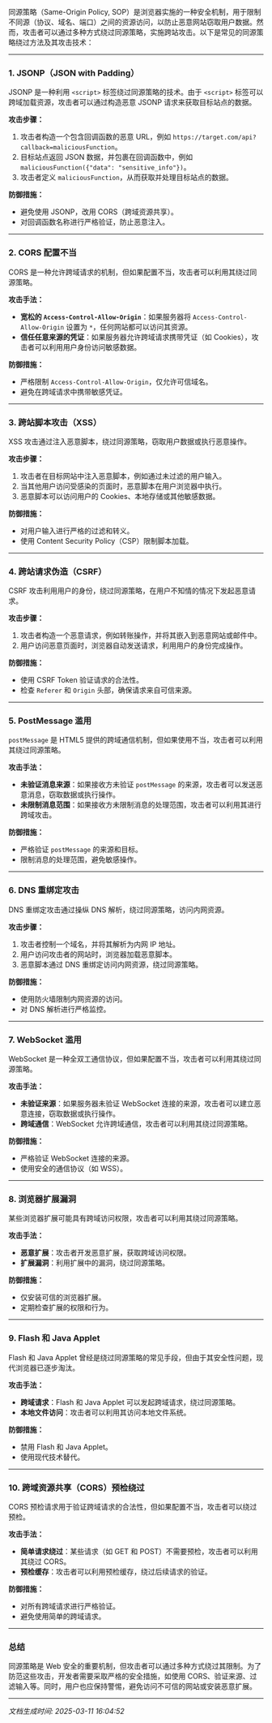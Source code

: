 同源策略（Same-Origin Policy, SOP）是浏览器实施的一种安全机制，用于限制不同源（协议、域名、端口）之间的资源访问，以防止恶意网站窃取用户数据。然而，攻击者可以通过多种方式绕过同源策略，实施跨站攻击。以下是常见的同源策略绕过方法及其攻击技术：

---

### 1. **JSONP（JSON with Padding）**
JSONP 是一种利用 `<script>` 标签绕过同源策略的技术。由于 `<script>` 标签可以跨域加载资源，攻击者可以通过构造恶意 JSONP 请求来获取目标站点的数据。

**攻击步骤：**
1. 攻击者构造一个包含回调函数的恶意 URL，例如 `https://target.com/api?callback=maliciousFunction`。
2. 目标站点返回 JSON 数据，并包裹在回调函数中，例如 `maliciousFunction({"data": "sensitive_info"})`。
3. 攻击者定义 `maliciousFunction`，从而获取并处理目标站点的数据。

**防御措施：**
- 避免使用 JSONP，改用 CORS（跨域资源共享）。
- 对回调函数名称进行严格验证，防止恶意注入。

---

### 2. **CORS 配置不当**
CORS 是一种允许跨域请求的机制，但如果配置不当，攻击者可以利用其绕过同源策略。

**攻击手法：**
- **宽松的 `Access-Control-Allow-Origin`**：如果服务器将 `Access-Control-Allow-Origin` 设置为 `*`，任何网站都可以访问其资源。
- **信任任意来源的凭证**：如果服务器允许跨域请求携带凭证（如 Cookies），攻击者可以利用用户身份访问敏感数据。

**防御措施：**
- 严格限制 `Access-Control-Allow-Origin`，仅允许可信域名。
- 避免在跨域请求中携带敏感凭证。

---

### 3. **跨站脚本攻击（XSS）**
XSS 攻击通过注入恶意脚本，绕过同源策略，窃取用户数据或执行恶意操作。

**攻击步骤：**
1. 攻击者在目标网站中注入恶意脚本，例如通过未过滤的用户输入。
2. 当其他用户访问受感染的页面时，恶意脚本在用户浏览器中执行。
3. 恶意脚本可以访问用户的 Cookies、本地存储或其他敏感数据。

**防御措施：**
- 对用户输入进行严格的过滤和转义。
- 使用 Content Security Policy（CSP）限制脚本加载。

---

### 4. **跨站请求伪造（CSRF）**
CSRF 攻击利用用户的身份，绕过同源策略，在用户不知情的情况下发起恶意请求。

**攻击步骤：**
1. 攻击者构造一个恶意请求，例如转账操作，并将其嵌入到恶意网站或邮件中。
2. 用户访问恶意页面时，浏览器自动发送请求，利用用户的身份完成操作。

**防御措施：**
- 使用 CSRF Token 验证请求的合法性。
- 检查 `Referer` 和 `Origin` 头部，确保请求来自可信来源。

---

### 5. **PostMessage 滥用**
`postMessage` 是 HTML5 提供的跨域通信机制，但如果使用不当，攻击者可以利用其绕过同源策略。

**攻击手法：**
- **未验证消息来源**：如果接收方未验证 `postMessage` 的来源，攻击者可以发送恶意消息，窃取数据或执行操作。
- **未限制消息范围**：如果接收方未限制消息的处理范围，攻击者可以利用其进行跨域攻击。

**防御措施：**
- 严格验证 `postMessage` 的来源和目标。
- 限制消息的处理范围，避免敏感操作。

---

### 6. **DNS 重绑定攻击**
DNS 重绑定攻击通过操纵 DNS 解析，绕过同源策略，访问内网资源。

**攻击步骤：**
1. 攻击者控制一个域名，并将其解析为内网 IP 地址。
2. 用户访问攻击者的网站时，浏览器加载恶意脚本。
3. 恶意脚本通过 DNS 重绑定访问内网资源，绕过同源策略。

**防御措施：**
- 使用防火墙限制内网资源的访问。
- 对 DNS 解析进行严格监控。

---

### 7. **WebSocket 滥用**
WebSocket 是一种全双工通信协议，但如果配置不当，攻击者可以利用其绕过同源策略。

**攻击手法：**
- **未验证来源**：如果服务器未验证 WebSocket 连接的来源，攻击者可以建立恶意连接，窃取数据或执行操作。
- **跨域通信**：WebSocket 允许跨域通信，攻击者可以利用其绕过同源策略。

**防御措施：**
- 严格验证 WebSocket 连接的来源。
- 使用安全的通信协议（如 WSS）。

---

### 8. **浏览器扩展漏洞**
某些浏览器扩展可能具有跨域访问权限，攻击者可以利用其绕过同源策略。

**攻击手法：**
- **恶意扩展**：攻击者开发恶意扩展，获取跨域访问权限。
- **扩展漏洞**：利用扩展中的漏洞，绕过同源策略。

**防御措施：**
- 仅安装可信的浏览器扩展。
- 定期检查扩展的权限和行为。

---

### 9. **Flash 和 Java Applet**
Flash 和 Java Applet 曾经是绕过同源策略的常见手段，但由于其安全性问题，现代浏览器已逐步淘汰。

**攻击手法：**
- **跨域请求**：Flash 和 Java Applet 可以发起跨域请求，绕过同源策略。
- **本地文件访问**：攻击者可以利用其访问本地文件系统。

**防御措施：**
- 禁用 Flash 和 Java Applet。
- 使用现代技术替代。

---

### 10. **跨域资源共享（CORS）预检绕过**
CORS 预检请求用于验证跨域请求的合法性，但如果配置不当，攻击者可以绕过预检。

**攻击手法：**
- **简单请求绕过**：某些请求（如 GET 和 POST）不需要预检，攻击者可以利用其绕过 CORS。
- **预检缓存**：攻击者可以利用预检缓存，绕过后续请求的验证。

**防御措施：**
- 对所有跨域请求进行严格验证。
- 避免使用简单的跨域请求。

---

### 总结
同源策略是 Web 安全的重要机制，但攻击者可以通过多种方式绕过其限制。为了防范这些攻击，开发者需要采取严格的安全措施，如使用 CORS、验证来源、过滤输入等。同时，用户也应保持警惕，避免访问不可信的网站或安装恶意扩展。

---

*文档生成时间: 2025-03-11 16:04:52*






















